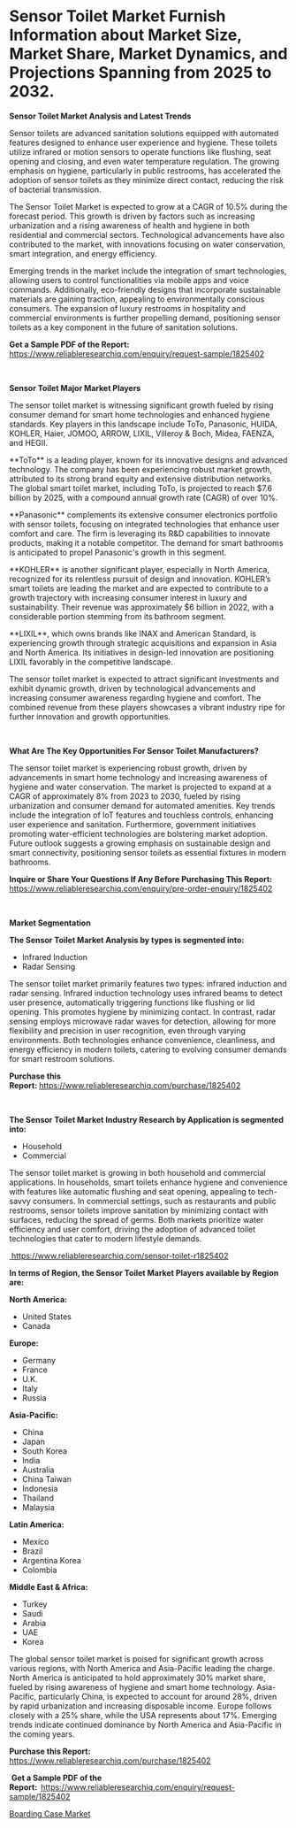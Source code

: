 <p><h1>Sensor Toilet Market Furnish Information about Market Size, Market Share, Market Dynamics, and Projections Spanning from 2025 to 2032.</h1></p><p><strong>Sensor Toilet Market Analysis and Latest Trends</strong></p>
<p><p>Sensor toilets are advanced sanitation solutions equipped with automated features designed to enhance user experience and hygiene. These toilets utilize infrared or motion sensors to operate functions like flushing, seat opening and closing, and even water temperature regulation. The growing emphasis on hygiene, particularly in public restrooms, has accelerated the adoption of sensor toilets as they minimize direct contact, reducing the risk of bacterial transmission.</p><p>The Sensor Toilet Market is expected to grow at a CAGR of 10.5% during the forecast period. This growth is driven by factors such as increasing urbanization and a rising awareness of health and hygiene in both residential and commercial sectors. Technological advancements have also contributed to the market, with innovations focusing on water conservation, smart integration, and energy efficiency. </p><p>Emerging trends in the market include the integration of smart technologies, allowing users to control functionalities via mobile apps and voice commands. Additionally, eco-friendly designs that incorporate sustainable materials are gaining traction, appealing to environmentally conscious consumers. The expansion of luxury restrooms in hospitality and commercial environments is further propelling demand, positioning sensor toilets as a key component in the future of sanitation solutions.</p></p>
<p><strong>Get a Sample PDF of the Report:&nbsp;</strong> <a href="https://www.reliableresearchiq.com/enquiry/request-sample/1825402?utm_campaign=1087&utm_medium=2&utm_source=Github&utm_content=ia&utm_term=07022025&utm_id=sensor-toilet">https://www.reliableresearchiq.com/enquiry/request-sample/1825402</a></p>
<p>&nbsp;</p>
<p><strong>Sensor Toilet Major Market Players</strong></p>
<p><p>The sensor toilet market is witnessing significant growth fueled by rising consumer demand for smart home technologies and enhanced hygiene standards. Key players in this landscape include ToTo, Panasonic, HUIDA, KOHLER, Haier, JOMOO, ARROW, LIXIL, Villeroy & Boch, Midea, FAENZA, and HEGII.</p><p>**ToTo** is a leading player, known for its innovative designs and advanced technology. The company has been experiencing robust market growth, attributed to its strong brand equity and extensive distribution networks. The global smart toilet market, including ToTo, is projected to reach $7.6 billion by 2025, with a compound annual growth rate (CAGR) of over 10%.</p><p>**Panasonic** complements its extensive consumer electronics portfolio with sensor toilets, focusing on integrated technologies that enhance user comfort and care. The firm is leveraging its R&D capabilities to innovate products, making it a notable competitor. The demand for smart bathrooms is anticipated to propel Panasonic's growth in this segment.</p><p>**KOHLER** is another significant player, especially in North America, recognized for its relentless pursuit of design and innovation. KOHLER’s smart toilets are leading the market and are expected to contribute to a growth trajectory with increasing consumer interest in luxury and sustainability. Their revenue was approximately $6 billion in 2022, with a considerable portion stemming from its bathroom segment.</p><p>**LIXIL**, which owns brands like INAX and American Standard, is experiencing growth through strategic acquisitions and expansion in Asia and North America. Its initiatives in design-led innovation are positioning LIXIL favorably in the competitive landscape.</p><p>The sensor toilet market is expected to attract significant investments and exhibit dynamic growth, driven by technological advancements and increasing consumer awareness regarding hygiene and comfort. The combined revenue from these players showcases a vibrant industry ripe for further innovation and growth opportunities.</p></p>
<p>&nbsp;</p>
<p><strong>What Are The Key Opportunities For Sensor Toilet Manufacturers?</strong></p>
<p><p>The sensor toilet market is experiencing robust growth, driven by advancements in smart home technology and increasing awareness of hygiene and water conservation. The market is projected to expand at a CAGR of approximately 8% from 2023 to 2030, fueled by rising urbanization and consumer demand for automated amenities. Key trends include the integration of IoT features and touchless controls, enhancing user experience and sanitation. Furthermore, government initiatives promoting water-efficient technologies are bolstering market adoption. Future outlook suggests a growing emphasis on sustainable design and smart connectivity, positioning sensor toilets as essential fixtures in modern bathrooms.</p></p>
<p><strong>Inquire or Share Your Questions If Any Before Purchasing This Report:</strong> <a href="https://www.reliableresearchiq.com/enquiry/pre-order-enquiry/1825402?utm_campaign=1087&utm_medium=2&utm_source=Github&utm_content=ia&utm_term=07022025&utm_id=sensor-toilet">https://www.reliableresearchiq.com/enquiry/pre-order-enquiry/1825402</a></p>
<p>&nbsp;</p>
<p><strong>Market Segmentation</strong></p>
<p><strong>The Sensor Toilet Market Analysis by types is segmented into:</strong></p>
<p><ul><li>Infrared Induction</li><li>Radar Sensing</li></ul></p>
<p><p>The sensor toilet market primarily features two types: infrared induction and radar sensing. Infrared induction technology uses infrared beams to detect user presence, automatically triggering functions like flushing or lid opening. This promotes hygiene by minimizing contact. In contrast, radar sensing employs microwave radar waves for detection, allowing for more flexibility and precision in user recognition, even through varying environments. Both technologies enhance convenience, cleanliness, and energy efficiency in modern toilets, catering to evolving consumer demands for smart restroom solutions.</p></p>
<p><strong>Purchase this Report:&nbsp;</strong><a href="https://www.reliableresearchiq.com/purchase/1825402?utm_campaign=1087&utm_medium=2&utm_source=Github&utm_content=ia&utm_term=07022025&utm_id=sensor-toilet">https://www.reliableresearchiq.com/purchase/1825402</a></p>
<p>&nbsp;</p>
<p><strong>The Sensor Toilet Market Industry Research by Application is segmented into:</strong></p>
<p><ul><li>Household</li><li>Commercial</li></ul></p>
<p><p>The sensor toilet market is growing in both household and commercial applications. In households, smart toilets enhance hygiene and convenience with features like automatic flushing and seat opening, appealing to tech-savvy consumers. In commercial settings, such as restaurants and public restrooms, sensor toilets improve sanitation by minimizing contact with surfaces, reducing the spread of germs. Both markets prioritize water efficiency and user comfort, driving the adoption of advanced toilet technologies that cater to modern lifestyle demands.</p></p>
<p><a href="https://www.reliableresearchiq.com/sensor-toilet-r1825402?utm_campaign=1087&utm_medium=2&utm_source=Github&utm_content=ia&utm_term=07022025&utm_id=sensor-toilet">&nbsp;https://www.reliableresearchiq.com/sensor-toilet-r1825402</a></p>
<p><strong>In terms of Region, the Sensor Toilet Market Players available by Region are:</strong></p>
<p>
    <p> <strong> North America: </strong>
        <ul>
            <li>United States</li>
            <li>Canada</li>
        </ul>
        </p> 
    <p> <strong> Europe: </strong>
        <ul>
            <li>Germany</li>
            <li>France</li>
            <li>U.K.</li>
            <li>Italy</li>
            <li>Russia</li>
        </ul>
        </p> 
    <p> <strong> Asia-Pacific: </strong>
        <ul>
            <li>China</li>
            <li>Japan</li>
            <li>South Korea</li>
            <li>India</li>
            <li>Australia</li>
            <li>China Taiwan</li>
            <li>Indonesia</li>
            <li>Thailand</li>
            <li>Malaysia</li>
        </ul>
        </p> 
    <p> <strong> Latin America: </strong>
        <ul>
            <li>Mexico</li>
            <li>Brazil</li>
            <li>Argentina Korea</li>
            <li>Colombia</li>
        </ul>
        </p> 
    <p> <strong> Middle East & Africa: </strong>
        <ul>
            <li>Turkey</li>
            <li>Saudi</li>
            <li>Arabia</li>
            <li>UAE</li>
            <li>Korea</li>
        </ul>
    </p>
    </p>
<p><p>The global sensor toilet market is poised for significant growth across various regions, with North America and Asia-Pacific leading the charge. North America is anticipated to hold approximately 30% market share, fueled by rising awareness of hygiene and smart home technology. Asia-Pacific, particularly China, is expected to account for around 28%, driven by rapid urbanization and increasing disposable income. Europe follows closely with a 25% share, while the USA represents about 17%. Emerging trends indicate continued dominance by North America and Asia-Pacific in the coming years.</p></p>
<p><strong>Purchase this Report: </strong><a href="https://www.reliableresearchiq.com/purchase/1825402?utm_campaign=1087&utm_medium=2&utm_source=Github&utm_content=ia&utm_term=07022025&utm_id=sensor-toilet">https://www.reliableresearchiq.com/purchase/1825402</a></p>
<p>&nbsp;<strong>Get a Sample PDF of the Report:&nbsp;&nbsp;</strong><a href="https://www.reliableresearchiq.com/enquiry/request-sample/1825402?utm_campaign=1087&utm_medium=2&utm_source=Github&utm_content=ia&utm_term=07022025&utm_id=sensor-toilet">https://www.reliableresearchiq.com/enquiry/request-sample/1825402</a></p>
<p><strong></strong></p>
<p><p><a href="https://github.com/rrapajecundi/Market-Research-Report-List-1/blob/main/boarding-case-market.md?utm_campaign=1087&utm_medium=2&utm_source=Github&utm_content=ia&utm_term=07022025&utm_id=sensor-toilet">Boarding Case Market</a></p></p>